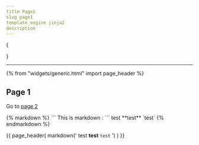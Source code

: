 ```yaml
---
title Page1
slug page1
template_engine jinja2
description 
---
```

{

}

---
{% from "widgets/generic.html" import page_header %}


<h2>Page 1</h2>

<p>Go to <a href="{{ url('page', args=['page2']) }}">page 2</a> </p>

<article>
{% markdown %}
```
This is markdown :
```
test
**test**
`test`
{% endmarkdown %}
</article>


{{ page_header(
    markdown('
test
**test**
`test`
    ')
) }}
